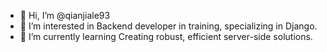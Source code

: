 - 👋 Hi, I’m @qianjiale93
- 👀 I’m interested in Backend developer in training, specializing in Django. 
- 🌱 I’m currently learning Creating robust, efficient server-side solutions.
